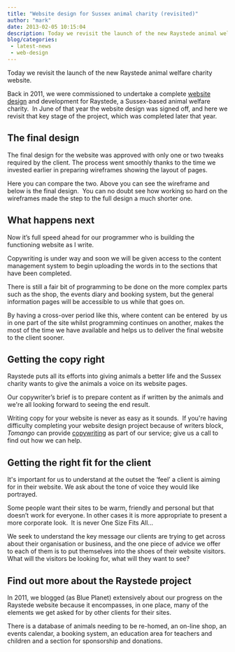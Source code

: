 ```yaml
---
title: "Website design for Sussex animal charity (revisited)"
author: "mark"
date: 2013-02-05 10:15:04
description: Today we revisit the launch of the new Raystede animal welfare charity website.
blog/categories: 
 - latest-news
 - web-design
---
```


Today we revisit the launch of the new Raystede animal welfare charity website.

Back in 2011, we were commissioned to undertake a complete [website design](/creates/web/) and development for Raystede, a Sussex-based animal welfare charity.  In June of that year the website design was signed off, and here we revisit that key stage of the project, which was completed later that year.

## The final design

The final design for the website was approved with only one or two tweaks required by the client. The process went smoothly thanks to the time we invested earlier in preparing wireframes showing the layout of pages.

Here you can compare the two. Above you can see the wireframe and below is the final design.  You can no doubt see how working so hard on the wireframes made the step to the full design a much shorter one.

## What happens next

Now it’s full speed ahead for our programmer who is building the functioning website as I write.

Copywriting is under way and soon we will be given access to the content management system to begin uploading the words in to the sections that have been completed.

There is still a fair bit of programming to be done on the more complex parts such as the shop, the events diary and booking system, but the general information pages will be accessible to us while that goes on.

By having a cross-over period like this, where content can be entered  by us in one part of the site whilst programming continues on another, makes the most of the time we have available and helps us to deliver the final website to the client sooner.

## Getting the copy right

Raystede puts all its efforts into giving animals a better life and the Sussex charity wants to give the animals a voice on its website pages.

Our copywriter’s brief is to prepare content as if written by the animals and we're all looking forward to seeing the end result.

Writing copy for your website is never as easy as it sounds.  If you're having difficulty completing your website design project because of writers block, *Tomango* can provide [copywriting](/creates/digital-marketing/content-creation-copywriting/) as part of our service; give us a call to find out how we can help.

## Getting the right fit for the client

It's important for us to understand at the outset the ‘feel’ a client is aiming for in their website. We ask about the tone of voice they would like portrayed.

Some people want their sites to be warm, friendly and personal but that doesn’t work for everyone. In other cases it is more appropriate to present a more corporate look.  It is never One Size Fits All...

We seek to understand the key message our clients are trying to get across about their organisation or business, and the one piece of advice we offer to each of them is to put themselves into the shoes of their website visitors. What will the visitors be looking for, what will they want to see?

## Find out more about the Raystede project

In 2011, we blogged (as Blue Planet) extensively about our progress on the Raystede website because it encompasses, in one place, many of the elements we get asked for by other clients for their sites.

There is a database of animals needing to be re-homed, an on-line shop, an events calendar, a booking system, an education area for teachers and children and a section for sponsorship and donations.


